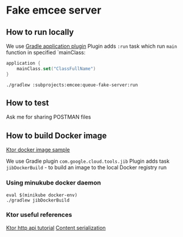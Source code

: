 # Fake emcee server

## How to run locally

We use [Gradle application plugin](https://docs.gradle.org/current/userguide/application_plugin.html)
Plugin adds `:run` task which run `main` function in specified `mainClass:
```kotlin
application {
    mainClass.set("ClassFullName")
}
```

```shell
./gradlew :subprojects:emcee:queue-fake-server:run
```

## How to test

Ask me for sharing POSTMAN files

## How to build Docker image

[Ktor docker image sample](https://github.com/ktorio/ktor-samples/tree/main/docker-image)

We use Gradle plugin `com.google.cloud.tools.jib`
Plugin adds task `jibDockerBuild` - to build an image to the local Docker registry run

### Using minukube docker daemon

```shell
eval $(minikube docker-env)
./gradlew jibDockerBuild
```

### Ktor useful references

[Ktor http api tutorial](https://ktor.io/docs/creating-http-apis.html)
[Content serialization](https://ktor.io/docs/serialization.html)
